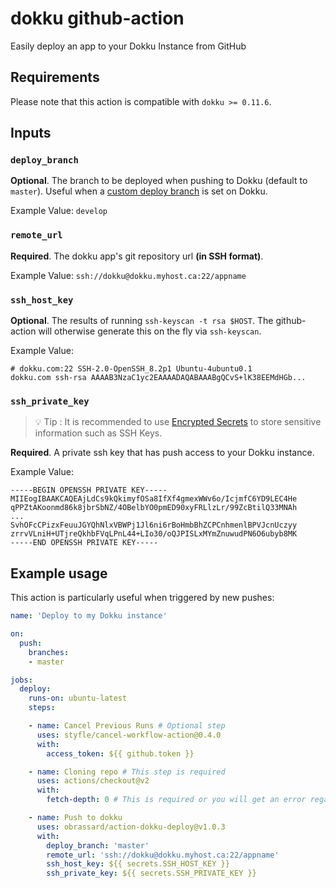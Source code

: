 # dokku github-action

Easily deploy an app to your Dokku Instance from GitHub

## Requirements

Please note that this action is compatible with `dokku >= 0.11.6`.

## Inputs

### `deploy_branch`

__Optional__. The branch to be deployed when pushing to Dokku (default to `master`). Useful when a [custom deploy branch](http://dokku.viewdocs.io/dokku/deployment/methods/git/#changing-the-deploy-branch) is set on Dokku.

Example Value: `develop`

### `remote_url`

**Required**. The dokku app's git repository url **(in SSH format)**.

Example Value: `ssh://dokku@dokku.myhost.ca:22/appname`

### `ssh_host_key`

__Optional__. The results of running `ssh-keyscan -t rsa $HOST`. The github-action will otherwise generate this on the fly via `ssh-keyscan`.

Example Value:

```text
# dokku.com:22 SSH-2.0-OpenSSH_8.2p1 Ubuntu-4ubuntu0.1
dokku.com ssh-rsa AAAAB3NzaC1yc2EAAAADAQABAAABgQCvS+lK38EEMdHGb...
```

### `ssh_private_key`

> :bulb: Tip : It is recommended to use [Encrypted Secrets](https://docs.github.com/en/free-pro-team@latest/actions/reference/encrypted-secrets) to store sensitive information such as SSH Keys.

**Required**. A private ssh key that has push access to your Dokku instance.

Example Value:

```text
-----BEGIN OPENSSH PRIVATE KEY-----
MIIEogIBAAKCAQEAjLdCs9kQkimyfOSa8IfXf4gmexWWv6o/IcjmfC6YD9LEC4He
qPPZtAKoonmd86k8jbrSbNZ/4OBelbYO0pmED90xyFRLlzLr/99ZcBtilQ33MNAh
...
SvhOFcCPizxFeuuJGYQhNlxVBWPj1Jl6ni6rBoHmbBhZCPCnhmenlBPVJcnUczyy
zrrvVLniH+UTjreQkhbFVqLPnL44+LIo30/oQJPISLxMYmZnuwudPN6O6ubyb8MK
-----END OPENSSH PRIVATE KEY-----
```

## Example usage

This action is particularly useful when triggered by new pushes:

```yml
name: 'Deploy to my Dokku instance'

on:
  push:
    branches:
    - master

jobs:
  deploy:
    runs-on: ubuntu-latest
    steps:

    - name: Cancel Previous Runs # Optional step
      uses: styfle/cancel-workflow-action@0.4.0
      with:
        access_token: ${{ github.token }}

    - name: Cloning repo # This step is required
      uses: actions/checkout@v2
      with:
        fetch-depth: 0 # This is required or you will get an error regarding shallow pushes from Dokku

    - name: Push to dokku
      uses: obrassard/action-dokku-deploy@v1.0.3
      with:
        deploy_branch: 'master'
        remote_url: 'ssh://dokku@dokku.myhost.ca:22/appname'
        ssh_host_key: ${{ secrets.SSH_HOST_KEY }}
        ssh_private_key: ${{ secrets.SSH_PRIVATE_KEY }}
```
